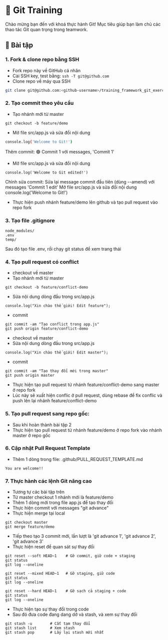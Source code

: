 # 🧪 Git Training

Chào mừng bạn đến với khoá thực hành Git! Mục tiêu giúp bạn làm chủ các thao tác Git quan trọng trong teamwork.

## 🚀 Bài tập

### 1. Fork & clone repo bằng SSH
- Fork repo này về GitHub cá nhân
- Cài SSH key, test bằng: `ssh -T git@github.com`
- Clone repo về máy qua SSH

```bash
git clone git@github.com:<github-username>/training_framework_git_exercise.git
```

### 2. Tạo commit theo yêu cầu
- Tạo nhánh mới từ master
```
git checkout -b feature/demo
```

- Mở file src/app.js và sửa đổi nội dung
```bash
console.log('Welcome to Git!')
```
Thêm commit:
🟢 Commit 1 với messages, 'Commit 1'

- Mở file src/app.js và sửa đổi nội dung
```
console.log('Welcome to Git edited!')
```
Chỉnh sửa commit: Sửa lại message commit đầu tiên (dùng --amend) với messages 'Commit 1 edit'
Mở file src/app.js và sửa đổi nội dung
console.log('Welcome to Git!')

- Thực hiện push nhánh feature/demo lên github và tạo pull request vào repo fork

### 3. Tạo file .gitignore
```
node_modules/
.env
temp/
```
Sau đó tạo file .env, rồi chạy git status để xem trang thái

### 4. Tạo pull request có conflict
- checkout về master
- Tạo nhánh mới từ master
```
git checkout -b feature/conflict-demo
```

- Sửa nội dung dòng đầu trong src/app.js
```
console.log("Xin chào thế giới! Edit feature");
```

- commit
```
git commit -am "Tạo conflict trong app.js"
git push origin feature/conflict-demo
```

- checkout về master
- Sửa nội dung dòng đầu trong src/app.js
```
console.log("Xin chào thế giới! Edit master");
```

- commit
```
git commit -am "Tạo thay đổi mới trong master"
git push origin master
```


- Thực hiện tạo pull request từ nhánh feature/conflict-demo sang master ở repo fork
- Lúc này sẽ xuất hiện conflic ở pull request, dùng rebase để fix conflic và push lên lại nhánh feature/conflict-demo

### 5. Tạo pull request sang repo gốc:
- Sau khi hoàn thành bài tập 2
- Thực hiện tạo pull request từ nhánh feature/demo ở repo fork vào nhánh master ở repo gốc


### 6. Cập nhật Pull Request Template
- Thêm 1 dòng trong file: .github/PULL_REQUEST_TEMPLATE.md
```
You are welcome!!
```

### 7. Thực hành các lệnh Git nâng cao
- Tương tự các bài tập trên
- Từ master checkout 1 nhánh mới là feature/demo
- Thêm 1 dòng mới trong file app.js để tạo thay đổi
- Thực hiện commit với messages "git advance"
- Thực hiện merge tại local
```
git checkout master
git merge feature/demo
```


- Tiếp theo tạo 3 commit mới, lần lượt là 'git advance 1', 'git advance 2', 'git advance 3'
- Thực hiện reset để quan sát sự thay đổi

```
git reset --soft HEAD~1    # Gỡ commit, giữ code + staging
git status
git log --oneline
```

```
git reset --mixed HEAD~1   # Gỡ staging, giữ code
git status
git log --oneline
```

```
git reset --hard HEAD~1    # Gỡ sạch cả staging + code
git status
git log --oneline
```

- Thực hiện tạo sự thay đổi trong code
- Sau đó đưa code đang dang dở và stash, và xem sự thay đổi
```
git stash -u        # Cất tạm thay đổi
git stash list      # Xem stash
git stash pop       # Lấy lại stash mới nhất
```